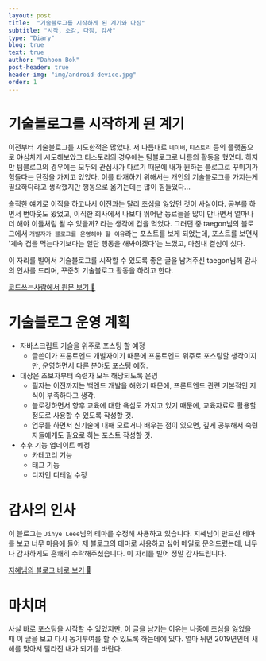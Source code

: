 ```yaml
---
layout: post
title:  "기술블로그를 시작하게 된 계기와 다짐"
subtitle: "시작, 소감, 다짐, 감사"
type: "Diary"
blog: true
text: true
author: "Dahoon Bok"
post-header: true
header-img: "img/android-device.jpg"
order: 1
---
```


# 기술블로그를 시작하게 된 계기

이전부터 기술블로그를 시도한적은 많았다. 저 나름대로 `네이버`, `티스토리` 등의 플랫폼으로 야심차게 시도해보았고 티스토리의 경우에는 팀블로그로 나름의 활동을 했었다. 하지만 팀블로그의 경우에는 
모두의 관심사가 다르기 때문에 내가 원하는 블로그로 꾸미기가 힘들다는 단점을 가지고 있었다. 이를 타개하기 위해서는 개인의 기술블로그를 가지는게 필요하다라고 생각했지만 행동으로 옮기는데는 많이 힘들었다...

솔직한 얘기로 이직을 하고나서 이전과는 달리 초심을 잃었던 것이 사실이다. 공부를 하면서 번아웃도 왔었고, 이직한 회사에서 나보다 뛰어난 동료들을 많이 만나면서 얼마나 더 해야 이들처럼 될 수 있을까? 라는 생각에 겁을 먹었다.
그러던 중 taegon님의 블로그에서 `개발자가 블로그를 운영해야 할 이유`라는 포스트를 보게 되었는데, 포스트를 보면서 '계속 겁을 먹는다기보다는 일단 행동을 해봐야겠다'는 느꼈고, 마침내 결심이 섰다.

이 자리를 빌어서 기술블로그를 시작할 수 있도록 좋은 글을 남겨주신 taegon님께 감사의 인사를 드리며, 꾸준히 기술블로그 활동을 하려고 한다.

[코드쓰는사람에서 원문 보기 🔗](https://taegon.kim/archives/7107?fbclid=IwAR0z0tFEeXYAT0vlrr7b12BUal1eiJPDmOnn5HTkg-VzpHtCbjV_wL-wqQU)

# 기술블로그 운영 계획

* 자바스크립트 기술을 위주로 포스팅 할 예정
  * 글쓴이가 프론트엔드 개발자이기 때문에 프론트엔드 위주로 포스팅할 생각이지만, 운영하면서 다른 분야도 포스팅 예정. 
* 대상은 초보자부터 숙련자 모두 해당되도록 운영
  * 필자는 이전까지는 백엔드 개발을 해왔기 때문에, 프론트엔드 관련 기본적인 지식이 부족하다고 생각.
  * 블로깅하면서 향후 교육에 대한 욕심도 가지고 있기 때문에, 교육자료로 활용할 정도로 사용할 수 있도록 작성할 것. 
  * 업무를 하면서 신기술에 대해 모르거나 배우는 점이 있으면, 깊게 공부해서 숙련자들에게도 필요로 하는 포스트 작성할 것.
* 추후 기능 업데이트 예정
  * 카테고리 기능
  * 태그 기능
  * 디자인 디테일 수정

# 감사의 인사

이 블로그는 `Jihye Leee`님의 테마를 수정해 사용하고 있습니다. 지혜님이 만드신 테마를 보고 너무 마음에 들어 제 블로그의 테마로 사용하고 싶어 메일로 문의드렸는데,
너무나 감사하게도 흔쾌히 수락해주셨습니다. 이 자리를 빌어 정말 감사드립니다.

[지혜님의 블로그 바로 보기 🔗](http://jihyeleee.com)

# 마치며

사실 바로 포스팅을 시작할 수 있었지만, 이 글을 남기는 이유는 나중에 초심을 잃었을 때 이 글을 보고 다시 동기부여를 할 수 있도록 하는데에 있다.
얼마 뒤면 2019년인데 새해를 맞아서 달라진 내가 되기를 바란다.